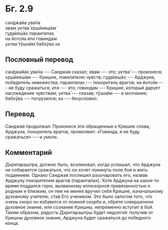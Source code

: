 # Бг. 2.9
сан̃джайа ува̄ча<br/>
эвам уктва̄ хр̣шӣкеш́ам̇<br/>
гуд̣а̄кеш́ах̣ парантапах̣<br/>
на йотсйа ити говиндам<br/>
уктва̄ тӯшн̣ӣм̇ бабхӯва ха
## Пословный перевод

сан̃джайах̣ ува̄ча --- Санджая сказал; эвам --- это; уктва̄ --- произнеся;
хр̣шӣкеш́ам --- Кришне, повелителю чувств; гуд̣а̄кеш́ах̣ --- Арджуна,
победитель невежества; парантапах̣ --- покоритель врагов; на йотсйе ---
не буду сражаться; ити --- это; говиндам --- Кришне, который дарует
наслаждение чувствам; уктва̄ --- сказав; тӯшн̣ӣм --- в молчание; бабхӯва
--- погрузился; ха --- безусловно.

## Перевод

Санджая продолжал: Произнеся эти обращенные к Кришне слова, Арджуна,
покоритель врагов, промолвил: «Говинда, я не буду сражаться» --- и
умолк.

## Комментарий

Дхритараштра, должно быть, возликовал, когда услышал, что Арджуна не
собирается сражаться, что он хочет покинуть поле боя и жить подаянием.
Однако Санджая поспешил разочаровать его, назвав Арджуну покорителем
врагов (парантапах̣). Хотя Арджуна на какое-то время поддался горю,
вызванному иллюзорной привязанностью к родным и близким, он тем не менее
вручил себя Кришне, изначальному духовному учителю, став Его учеником.
Это было залогом того, что очень скоро он избавится от ложной скорби и,
обретя совершенное духовное знание, или сознание Кришны, непременно
вступит в бой. Таким образом, радость Дхритараштры будет недолгой:
получив от Кришны духовное знание, Арджуна будет сражаться до победного
конца.
